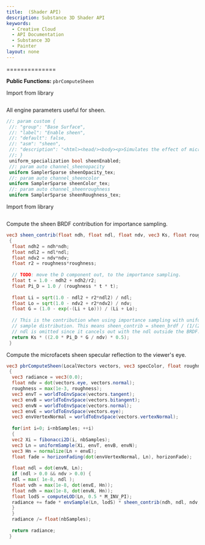```yaml
---
title:  (Shader API)
description: Substance 3D Shader API
keywords:
  - Creative Cloud
  - API Documentation
  - Substance 3D
  - Painter
layout: none
---
```














[ ](#section-0)












[ ](#section-1)


==============


**Public Functions:**
`pbrComputeSheen`


Import from library





```glsl

```







[ ](#section-2)

All engine parameters useful for sheen.





```glsl
//: param custom {
 //: "group": "Base Surface",
 //: "label": "Enable sheen",
 //: "default": false,
 //: "asm": "sheen",
 //: "description": "<html><head/><body><p>Simulates the effect of microscopic fibers or fuzz on the surface.<br/><b>Please note</b>: The following channel needs to be present for this parameter to have an effect: <b>Sheen opacity</b>. Optionally, the following channels provide additional control: <b>Sheen color</b> and <b>Sheen roughness</b>.</p></body></html>"
 //: }
 uniform_specialization bool sheenEnabled;
 //: param auto channel_sheenopacity
 uniform SamplerSparse sheenOpacity_tex;
 //: param auto channel_sheencolor
 uniform SamplerSparse sheenColor_tex;
 //: param auto channel_sheenroughness
 uniform SamplerSparse sheenRoughness_tex;
```







[ ](#section-3)

Import from library





```glsl

```







[ ](#section-4)

Compute the sheen BRDF contribution for importance sampling.





```glsl
vec3 sheen_contrib(float ndh, float ndl, float ndv, vec3 Ks, float roughness)
 {
  float ndh2 = ndh*ndh;
  float ndl2 = ndl*ndl;
  float ndv2 = ndv*ndv;
  float r2 = roughness*roughness;
 
  // TODO: move the D component out, to the importance sampling.
  float t = 1.0 - ndh2 + ndh2/r2;
  float Pi_D = 1.0 / (roughness * t * t);
 
  float Li = sqrt(1.0 - ndl2 + r2*ndl2) / ndl;
  float Lo = sqrt(1.0 - ndv2 + r2*ndv2) / ndv;
  float G = (1.0 - exp(-(Li + Lo))) / (Li + Lo);
 
  // This is the contribution when using importance sampling with uniform
  // sample distribution. This means sheen_contrib = sheen_brdf / (1/(2*Pi))
  // ndl is omitted since it cancels out with the ndl outside the BRDF.
  return Ks * ((2.0 * Pi_D * G / ndv) * 0.5);
 }
```







[ ](#section-5)

Compute the microfacets sheen specular reflection to the viewer's eye.





```glsl
vec3 pbrComputeSheen(LocalVectors vectors, vec3 specColor, float roughness)
 {
  vec3 radiance = vec3(0.0);
  float ndv = dot(vectors.eye, vectors.normal);
  roughness = max(1e-3, roughness);
  vec3 envT = worldToEnvSpace(vectors.tangent);
  vec3 envB = worldToEnvSpace(vectors.bitangent);
  vec3 envN = worldToEnvSpace(vectors.normal);
  vec3 envE = worldToEnvSpace(vectors.eye);
  vec3 envVertexNormal = worldToEnvSpace(vectors.vertexNormal);
 
  for(int i=0; i<nbSamples; ++i)
  {
  vec2 Xi = fibonacci2D(i, nbSamples);
  vec3 Ln = uniformSample(Xi, envT, envB, envN);
  vec3 Hn = normalize(Ln + envE);
  float fade = horizonFading(dot(envVertexNormal, Ln), horizonFade);
 
  float ndl = dot(envN, Ln);
  if (ndl > 0.0 && ndv > 0.0) {
  ndl = max( 1e-8, ndl );
  float vdh = max(1e-8, dot(envE, Hn));
  float ndh = max(1e-8, dot(envN, Hn));
  float lodS = computeLOD(Ln, 0.5 * M_INV_PI);
  radiance += fade * envSample(Ln, lodS) * sheen_contrib(ndh, ndl, ndv, specColor, roughness);
  }
  }
  radiance /= float(nbSamples);
 
  return radiance;
 }
 
 
```






